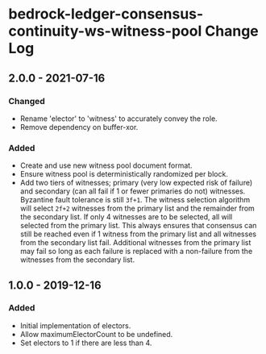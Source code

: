 # bedrock-ledger-consensus-continuity-ws-witness-pool Change Log

## 2.0.0 - 2021-07-16

### Changed

- Rename 'elector' to 'witness' to accurately convey the role.
- Remove dependency on buffer-xor.

### Added

- Create and use new witness pool document format.
- Ensure witness pool is deterministically randomized per block.
- Add two tiers of witnesses; primary (very low expected risk of failure) and
  secondary (can all fail if 1 or fewer primaries do not) witnesses. Byzantine
  fault tolerance is still `3f+1`. The witness selection algorithm will select
  `2f+2` witnesses from the primary list and the remainder from the secondary
  list. If only 4 witnesses are to be selected, all will selected from the
  primary list. This always ensures that consensus can still be reached even if
  1 witness from the primary list and all witnesses from the secondary list
  fail. Additional witnesses from the primary list may fail so long as each
  failure is replaced with a non-failure from the witnesses from the secondary
  list.

## 1.0.0 - 2019-12-16

### Added

- Initial implementation of electors.
- Allow maximumElectorCount to be undefined.
- Set electors to 1 if there are less than 4.
